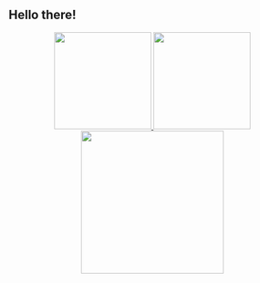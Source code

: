 ## Hello there!

<div align="center">
  <a href="https://github.com/poppywar">
  <img height="170em" src="https://github-readme-stats.vercel.app/api?username=poppywar&show_icons=true&theme=dracula&include_all_commits=true&count_private=true"/>
    <img height="170em" src="https://github-readme-stats.vercel.app/api/top-langs/?username=poppywar&show_icons=true&theme=dracula&include_all_commits=true&count_private=true"/>

<div align="center">
  <a href="https://github.com/poppywar">
    <img height="250em" src="https://github.com/poppywar/poppywar/blob/output/github-contribution-grid-snake.svg"/>
</div>
 

